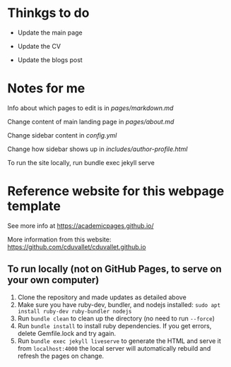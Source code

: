# Thinkgs to do

- Update the main page

- Update the CV

- Update the blogs post

# Notes for me

Info about which pages to edit is in _pages/markdown.md_

Change content of main landing page in _pages/about.md_

Change sidebar content in _config.yml_

Change how sidebar shows up in _includes/author-profile.html_

To run the site locally, run bundle exec jekyll serve

# Reference website for this webpage template

See more info at https://academicpages.github.io/

More information from this website: https://github.com/cduvallet/cduvallet.github.io

## To run locally (not on GitHub Pages, to serve on your own computer)

1. Clone the repository and made updates as detailed above
1. Make sure you have ruby-dev, bundler, and nodejs installed: `sudo apt install ruby-dev ruby-bundler nodejs`
1. Run `bundle clean` to clean up the directory (no need to run `--force`)
1. Run `bundle install` to install ruby dependencies. If you get errors, delete Gemfile.lock and try again.
1. Run `bundle exec jekyll liveserve` to generate the HTML and serve it from `localhost:4000` the local server will automatically rebuild and refresh the pages on change.

